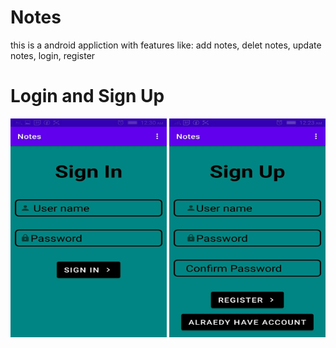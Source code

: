 # Notes
this is a android appliction with features like: add notes, delet notes, update notes, login, register

# Login and Sign Up
<img src="imges/login.jpg" width="250" height="350" >  <img src="imges/sginup.jpg" width="250" height="350" >
